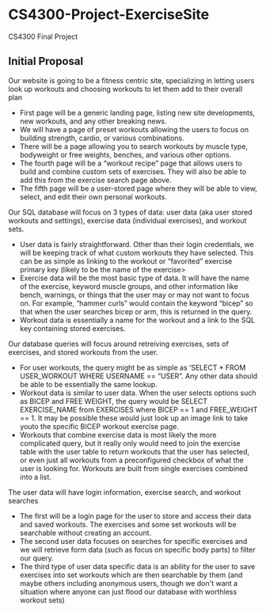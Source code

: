 # CS4300-Project-ExerciseSite
CS4300 Final Project

## Initial Proposal

Our website is going to be a fitness centric site, specializing in letting users look up workouts and choosing workouts to let them add to their overall plan

* First page will be a generic landing page, listing new site developments, new workouts, and any other breaking news.
* We will have a page of preset workouts allowing the users to focus on building strength, cardio, or various combinations.
* There will be a page allowing you to search workouts by muscle type, bodyweight or free weights, benches, and various other options.
* The fourth page will be a “workout recipe” page that allows users to build and combine custom sets of exercises. They will also be able to add this from the exercise search page above.
* The fifth page will be a user-stored page where they will be able to view, select, and edit their own personal workouts.

Our SQL database will focus on 3 types of data: user data (aka user stored workouts and settings), exercise data (individual exercises), and workout sets.

* User data is fairly straightforward. Other than their login credentials, we will be keeping track of what custom workouts they have selected. This can be as simple as linking to the workout or “favorited” exercise primary key (likely to be the name of the exercise>
* Exercise data will be the most basic type of data. It will have the name of the exercise, keyword muscle groups, and other information like bench, warnings, or things that the user may or may not want to focus on. For example, “hammer curls” would contain the keyword “bicep” so that when the user searches bicep or arm, this is returned in the query.
* Workout data is essentially a name for the workout and a link to the SQL key containing stored exercises.

Our database queries will focus around retreiving exercises, sets of exercises, and stored workouts from the user.

* For user workouts, the query might be as simple as ‘SELECT * FROM USER_WORKOUT WHERE USERNAME == “USER”. Any other data should be able to be essentially the same lookup.
* Workout data is similar to user data. When the user selects options such as BICEP and FREE WEIGHT, the query would be SELECT EXERCISE_NAME from EXERCISES where BICEP == 1 and FREE_WEIGHT == 1. It may be possible these would just look up an image link to take youto the specific BICEP workout exercise page.
* Workouts that combine exercise data is most likely the more complicated query, but it really only would need to join the exercise table with the user table to return workouts that the user has selected, or even just all workouts from a preconfigured checkbox of what the user is looking for. Workouts are built from single exercises combined into a list.

The user data will have login information, exercise search, and workout searches

* The first will be a login page for the user to store and access their data and saved workouts. The exercises and some set workouts will be searchable without creating an account.
* The second user data focuses on searches for specific exercises and we will retrieve form data (such as focus on specific body parts) to filter our query.
* The third type of user data specific data is an ability for the user to save exercises into set workouts which are then searchable by them (and maybe others including anonymous users, though we don't want a situation where anyone can just flood our database with worthless workout sets)
